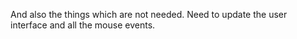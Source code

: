 And also the things which are not needed.
Need to update the user interface and all the mouse events.
     
